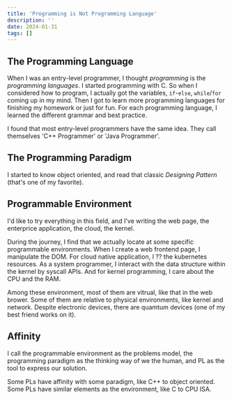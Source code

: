```yaml
---
title: 'Programming is Not Programming Language'
description: ''
date: 2024-01-31
tags: []
---
```


## The Programming Language

When I was an entry-level programmer, I thought _programming_ is the _programming languages_.
I started programming with C. So when I considered how to program, I actually got the variables, `if`-`else`, `while`/`for` coming up in my mind.
Then I got to learn more programming languages for finishing my homework or just for fun. For each programming language, I learned the different grammar and best practice.

I found that most entry-level programmers have the same idea. They call themselves 'C++ Programmer' or 'Java Programmer'.

## The Programming Paradigm

I started to know object oriented, and read that classic _Designing Pattern_ (that's one of my favorite).

## Programmable Environment

I'd like to try everything in this field, and I've writing the web page, the enterprice application, the cloud, the kernel.

During the journey, I find that we actually locate at some specific programmable environments.
When I create a web frontend page, I manipulate the DOM. For cloud native application, I ?? the kubernetes resources. As a system programmer, I interact with the data structure within the kernel by syscall APIs. And for kernel programming, I care about the CPU and the RAM.

Among these environment, most of them are vitrual, like that in the web brower. Some of them are relative to physical environments, like kernel and network. Despite electronic devices, there are quamtum devices (one of my best friend works on it).

## Affinity

I call the programmable environment as the problems model, the programming paradigm as the thinking way of we the human, and PL as the tool to express our solution.

Some PLs have affinity with some paradigm, like C++ to object oriented. Some PLs have similar elements as the environment, like C to CPU ISA.

